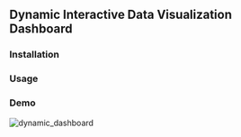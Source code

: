 ## Dynamic Interactive Data Visualization Dashboard


### Installation 

### Usage

### Demo

![dynamic_dashboard](https://user-images.githubusercontent.com/17193991/185835764-df46a931-ea53-479f-95e0-18f6d2878a2d.png)

